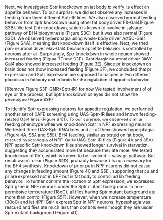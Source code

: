 

Next, we investigated Sptr knockdown on fat body to verify its effect on appetite behavior. To our surprise, we did not observe any increases in feeding from three different Sptr-IR lines. We also observed normal feeding behavior from Sptr knockdown using other fat body driver FB-Gal4(Figure S3B). We test Dhfr knockdown, which is known to involve in salvage pathway of BH4 biosynthesis (Figure S3C), but it was also normal (Figure S3D). We observed hyperphagia using whole-body driver Act5C-Gal4 (Figure S4A), meaning that knockdown itself is effective. Next, we tried pan-neuronal driver elav-Gal4 because appetite behavior is controlled by neurons after all. Surprisingly, Sptr knockdown in whole neuron showed increased feeding (Figure 3D and S3E). Peptidergic neuronal driver 386Y-Gal4 also showed increased feeding (Figure 3E). Since pr knockdown on brain does not show increased feeding (Figure 3F), we concluded that pr expression and Sptr expression are supposed to happen in two different places as in fat body and in brain for the regulation of appetite behavior. 

[[Remove Figure S3F-GMR>Sptr-IR1 for now
We tested involvement of of eye on the process, but Sptr knockdown on eyes did not show the phenotype (Figure S3F)

To identify Sptr expressing neurons for appetite regulation, we performed another set of CAFE screening using UAS-Sptr-IR lines and known feeding-related Gal4 lines (Figure S4)(). To our surprise, we observed similar feeding phenotype when we knockdown Sptr in NPF expressing neurons. We tested three UAS-Sptr-RNAi lines and all of them showed hyperphagia (Figure 4A, S5A and S5B). BH4 feeding, similar as tested on fat body, rescued hyperphagia of NPF-Gal4>UAS-Sptr-IR flies (Figure 4A and S5A). NPF specific Sptr knockdown flies showed longer survival in starvation, suggesting they accumulated more fat because they ate more. We tested knockdown of Dhfr, which is known to be involved in salvage pathway. But result wasn’t clear (Figure S5D), probably because it is not necessary for the BH4 synthesis. Knockdown of pr or pu in NPF neurons did not cause any changes in feeding amount (Figure 4C and S5E), supporting that pu and pr are expressed not in NPF but in fat body to control ad lib feeding behavior. To further confirm the location of Sptr expression, we expressed Sptr gene in NPF neurons under the Sptr mutant background.  In non-permissive temperature (18oC), all flies having Sptr mutant background ate more than control (Figure S5F). However, when we increase temperature (30oC) and let NPF-Gal4 express Sptr in NPF neurons, hyperphagia was rescued and flies ate much less than controls even though they are under Sptr mutant background (Figure 4D). 
